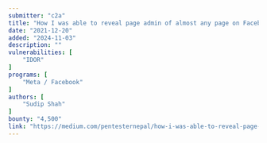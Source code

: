 ```yaml
---
submitter: "c2a"
title: "How I was able to reveal page admin of almost any page on Facebook"
date: "2021-12-20"
added: "2024-11-03"
description: ""
vulnerabilities: [
    "IDOR"
]
programs: [
    "Meta / Facebook"
]
authors: [
    "Sudip Shah"
]
bounty: "4,500"
link: "https://medium.com/pentesternepal/how-i-was-able-to-reveal-page-admin-of-almost-any-page-on-facebook-5a8d68253e0c"
---
```




